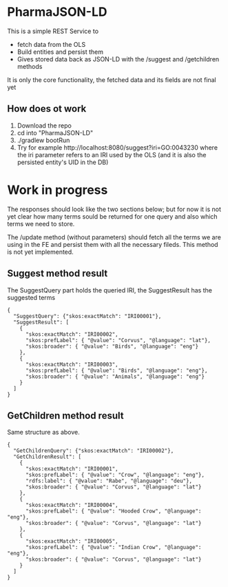 # PharmaJSON-LD

This is a simple REST Service to
- fetch data from the OLS
- Build entities and persist them
- Gives stored data back as JSON-LD with the /suggest and /getchildren methods

It is only the core functionality, the fetched data and its fields are not final yet

## How does ot work

1. Download the repo
2. cd into "PharmaJSON-LD"
3. ./gradlew bootRun
4. Try for example http://localhost:8080/suggest?iri=GO:0043230 where the iri parameter refers to an IRI used by the OLS (and it is also the persisted entity's UID in the DB)


# Work in progress

The responses should look like the two sections below; but for now it is not yet clear how many terms sould be returned for one query and also which terms we need to store.

The /update method (without parameters) should fetch all the terms we are using in the FE and persist them with all the necessary fileds. This method is not yet implemented.



## Suggest method result
The SuggestQuery part holds the queried IRI, the SuggestResult has the suggested terms

```
{
  "SuggestQuery": {"skos:exactMatch": "IRI00001"},  
  "SuggestResult": [
    {
      "skos:exactMatch": "IRI00002",
      "skos:prefLabel": { "@value": "Corvus", "@language": "lat"},
      "skos:broader": { "@value": "Birds", "@language": "eng"}
    },
    {
      "skos:exactMatch": "IRI00003",
      "skos:prefLabel": { "@value": "Birds", "@language": "eng"},
      "skos:broader": { "@value": "Animals", "@language": "eng"}
    }
  ]
}
```


## GetChildren method result
Same structure as above.
```
{
  "GetChildrenQuery": {"skos:exactMatch": "IRI00002"},  
  "GetChildrenResult": [
    {
      "skos:exactMatch": "IRI00001",
      "skos:prefLabel": { "@value": "Crow", "@language": "eng"},
      "rdfs:label": { "@value": "Rabe", "@language": "deu"},
      "skos:broader": { "@value": "Corvus", "@language": "lat"}
    },
    {
      "skos:exactMatch": "IRI00004",
      "skos:prefLabel": { "@value": "Hooded Crow", "@language": "eng"},
      "skos:broader": { "@value": "Corvus", "@language": "lat"}
    },
    {
      "skos:exactMatch": "IRI00005",
      "skos:prefLabel": { "@value": "Indian Crow", "@language": "eng"},
      "skos:broader": { "@value": "Corvus", "@language": "lat"}
    }
  ]
}
```
